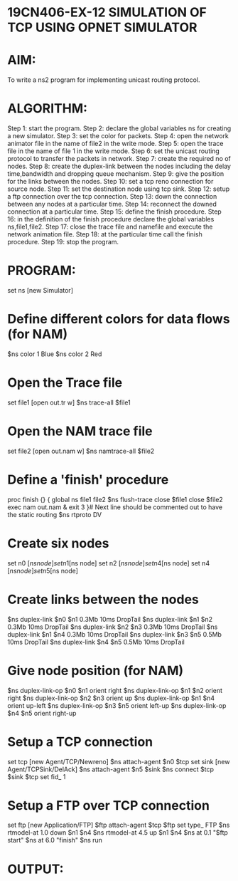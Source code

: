 # 19CN406-EX-12 SIMULATION OF TCP USING OPNET SIMULATOR
# AIM:
To write a ns2 program for implementing unicast routing protocol.
# ALGORITHM:
Step 1: start the program.
Step 2: declare the global variables ns for creating a new simulator. Step 3: set the color for 
packets.
Step 4: open the network animator file in the name of file2 in the write mode. Step 5: open 
the trace file in the name of file 1 in the write mode.
Step 6: set the unicast routing protocol to transfer the packets in network. Step 7: create the
required no of nodes.
Step 8: create the duplex-link between the nodes including the delay time,bandwidth and 
dropping queue mechanism.
Step 9: give the position for the links between the nodes. Step 10: set a tcp reno connection 
for source node.
Step 11: set the destination node using tcp sink.
Step 12: setup a ftp connection over the tcp connection.
Step 13: down the connection between any nodes at a particular time. Step 14: reconnect the 
downed connection at a particular time.
Step 15: define the finish procedure.
Step 16: in the definition of the finish procedure declare the global variables ns,file1,file2. 
Step 17: close the trace file and namefile and execute the network animation file.
Step 18: at the particular time call the finish procedure. 
Step 19: stop the program.
# PROGRAM:
set ns [new Simulator]
# Define different colors for data flows (for NAM)
$ns color 1 Blue
$ns color 2 Red
# Open the Trace file
set file1 [open out.tr w]
$ns trace-all $file1
# Open the NAM trace file
set file2 [open out.nam w]
$ns namtrace-all $file2
# Define a 'finish' procedure
proc finish {} { global ns file1 file2
$ns flush-trace close $file1 close $file2
exec nam out.nam & exit 3
}# Next line should be commented out to have the static routing $ns rtproto DV
# Create six nodes
set n0 [$ns node] 
set n1 [$ns node] 
set n2 [$ns node]
set n4 [$ns node]
set n4 [$ns node] 
set n5 [$ns node]
# Create links between the nodes
$ns duplex-link $n0 $n1 0.3Mb 10ms DropTail
$ns duplex-link $n1 $n2 0.3Mb 10ms DropTail
$ns duplex-link $n2 $n3 0.3Mb 10ms DropTail
$ns duplex-link $n1 $n4 0.3Mb 10ms DropTail
$ns duplex-link $n3 $n5 0.5Mb 10ms DropTail
$ns duplex-link $n4 $n5 0.5Mb 10ms DropTail
# Give node position (for NAM)
$ns duplex-link-op $n0 $n1 orient right
$ns duplex-link-op $n1 $n2 orient right
$ns duplex-link-op $n2 $n3 orient up
$ns duplex-link-op $n1 $n4 orient up-left
$ns duplex-link-op $n3 $n5 orient left-up
$ns duplex-link-op $n4 $n5 orient right-up
# Setup a TCP connection
set tcp [new Agent/TCP/Newreno]
$ns attach-agent $n0 $tcp
set sink [new Agent/TCPSink/DelAck]
$ns attach-agent $n5 $sink
$ns connect $tcp $sink
$tcp set fid_ 1
# Setup a FTP over TCP connection
set ftp [new Application/FTP]
$ftp attach-agent $tcp
$ftp set type_ FTP
$ns rtmodel-at 1.0 down $n1 $n4
$ns rtmodel-at 4.5 up $n1 $n4
$ns at 0.1 "$ftp start"
$ns at 6.0 "finish"
$ns run
# OUTPUT:

